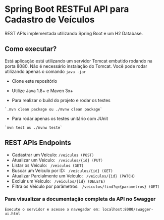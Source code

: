 # Spring Boot RESTFul API para Cadastro de Veículos
REST APIs implementada utilizando Spring Boot e um H2 Database.

## Como executar?

Está aplicação está utilizando um servidor Tomcat embutido rodando na porta 8080. Não é necessário instalação do Tomcat. Você pode rodar utilizando apenas o comando ```java -jar```

* Clone este repositório

* Utilize Java 1.8+ e Maven 3x+

* Para realizar o build do projeto e rodar os testes 
```
`.mvn clean package ou ./mvnw clean package`
```

* Para rodar apenas os testes unitário com JUnit 
```
`mvn test ou ./mvnw teste`
```


## REST APIs Endpoints

* Cadastrar um Veículo: ``` /veiculos (POST) ```
* Atualizar um Veículo: ``` /veiculos/{id} (PUT)```
* Listar os Veículo: ``` /veiculos (GET)```
* Buscar um Veículo por ID: ``` /veiculos/{id} (GET)```
* Atualizar Parcialmente um Veículo: ``` /veiculos/{id} (PATCH)```
* Excluir um Veículo: ``` /veiculos/{id} (DELETE)```
* Filtra os Veículo por parâmetros: ``` /veiculos/find?q={parametros} (GET)```

### Para visualizar a documentação completa da API no Swagger
```
Execute o servidor e acesse o navegador em: localhost:8080/swagger-ui.html
```
